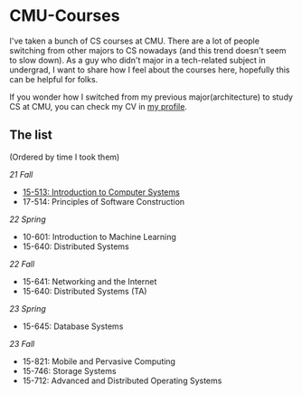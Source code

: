 # CMU-Courses

I've taken a bunch of CS courses at CMU. There are a lot of people switching from other majors to CS nowadays (and this trend doesn't seem to slow down). As a guy who didn't major in a tech-related subject in undergrad, I want to share how I feel about the courses here, hopefully this can be helpful for folks.

If you wonder how I switched from my previous major(architecture) to study CS at CMU, you can check my CV in [my profile](https://github.com/ScottLinnn).

## The list
(Ordered by time I took them)  

_21 Fall_
- [15-513: Introduction to Computer Systems](15-513.md)
- 17-514: Principles of Software Construction

_22 Spring_
- 10-601: Introduction to Machine Learning
- 15-640: Distributed Systems

_22 Fall_
- 15-641: Networking and the Internet
- 15-640: Distributed Systems (TA)

_23 Spring_
- 15-645: Database Systems

_23 Fall_
- 15-821: Mobile and Pervasive Computing
- 15-746: Storage Systems
- 15-712: Advanced and Distributed Operating Systems
